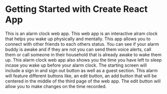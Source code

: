 # Getting Started with Create React App

This is an alarm clock web app. This web app is an interactive alram clock that helps you wake up physically and mentally. This app allows you to connect with other friends to each others status. You can see if your alarm buddy is awake and if they are not you can send them voice alerts, call them or call someone in their household that is already awake to wake them up. This alarm clock web app also shows you the time you have left to sleep incase you wake up before your alarm clock. The starting screen will include a sign in and sign out button as well as a guest section. This alarm will feature different buttons like, an edit button, an add button that will be centered in the middle of the third page of the web app. The edit button will allow you to make changes on the time recorded.
